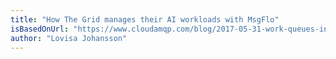 ```yaml
---
title: "How The Grid manages their AI workloads with MsgFlo"
isBasedOnUrl: "https://www.cloudamqp.com/blog/2017-05-31-work-queues-in-rabbitmq-for-resource-intensive-tasks.html"
author: "Lovisa Johansson"
---
```

